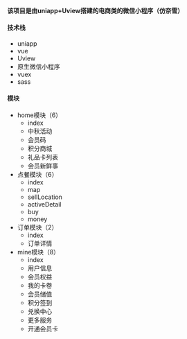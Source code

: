 #### 该项目是由uniapp+Uview搭建的电商类的微信小程序（仿奈雪）

#### 技术栈
+ uniapp
+ vue
+ Uview
+ 原生微信小程序
+ vuex
+ sass

#### 模块
+ home模块（6）
	+ index
	<!-- + money -->
	+ 中秋活动
	+ 会员码
	+ 积分商城
	+ 礼品卡列表
	+ 会员新鲜事
+ 点餐模块（6）
	+ index
	+ map
	+ sellLocation
	+ activeDetail
	+ buy
	+ money
+ 订单模块（2）
	+ index
	+ 订单详情
+ mine模块（8）
	+ index
	<!-- + 会员码 -->
	+ 用户信息
	+ 会员权益
	+ 我的卡卷
	<!-- + 积分商城 -->
	+ 会员储值
	<!-- + 礼品卡列表 -->
	+ 积分签到
	+ 兑换中心
	<!-- + sellLocation -->
	+ 更多服务
	+ 开通会员卡

